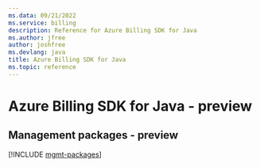 ```yaml
---
ms.data: 09/21/2022
ms.service: billing
description: Reference for Azure Billing SDK for Java
ms.author: jfree
author: joshfree
ms.devlang: java
title: Azure Billing SDK for Java
ms.topic: reference
---
```

# Azure Billing SDK for Java - preview

## Management packages - preview
[!INCLUDE [mgmt-packages](billing-mgmt-index.md)]